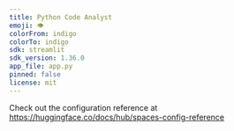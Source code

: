 ```yaml
---
title: Python Code Analyst
emoji: 👁
colorFrom: indigo
colorTo: indigo
sdk: streamlit
sdk_version: 1.36.0
app_file: app.py
pinned: false
license: mit
---
```


Check out the configuration reference at https://huggingface.co/docs/hub/spaces-config-reference
